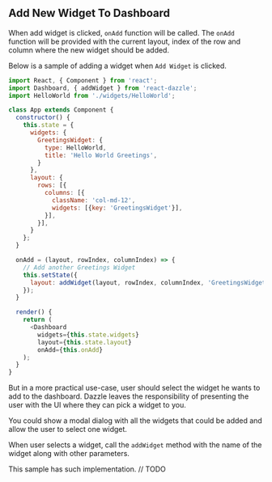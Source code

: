 ## Add New Widget To Dashboard

When add widget is clicked, `onAdd` function will be called. The `onAdd` function will be provided with the current layout, index of the row and column where the new widget should be added.

Below is a sample of adding a widget when `Add Widget` is clicked.

```javascript
import React, { Component } from 'react';
import Dashboard, { addWidget } from 'react-dazzle';
import HelloWorld from './widgets/HelloWorld';

class App extends Component {
  constructor() {
    this.state = {      
      widgets: {
        GreetingsWidget: {
          type: HelloWorld,
          title: 'Hello World Greetings',
        }
      },
      layout: {
        rows: [{
          columns: [{
            className: 'col-md-12',
            widgets: [{key: 'GreetingsWidget'}],
          }],
        }],
      }
    };
  }

  onAdd = (layout, rowIndex, columnIndex) => {
    // Add another Greetings Widget
    this.setState({
      layout: addWidget(layout, rowIndex, columnIndex, 'GreetingsWidget'),
    });
  }

  render() {
    return (
      <Dashboard
        widgets={this.state.widgets}
        layout={this.state.layout}
        onAdd={this.onAdd}        
    );
  }
}
```

But in a more practical use-case, user should select the widget he wants to add to the dashboard. Dazzle leaves the responsibility of presenting the user with the UI where they can pick a widget to you.

You could show a modal dialog with all the widgets that could be added and allow the user to select one widget.

When user selects a widget, call the `addWidget` method with the name of the widget along with other parameters.

This sample has such implementation. // TODO
